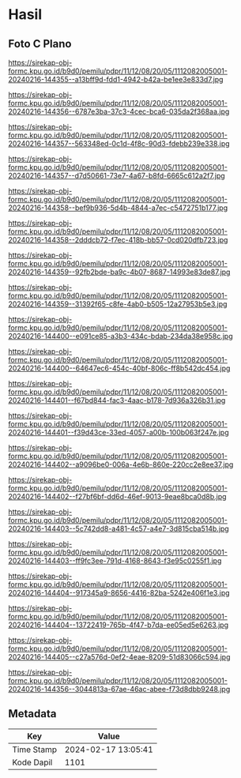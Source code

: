 # Hasil

## Foto C Plano

https://sirekap-obj-formc.kpu.go.id/b9d0/pemilu/pdpr/11/12/08/20/05/1112082005001-20240216-144355--a13bff9d-fdd1-4942-b42a-be1ee3e833d7.jpg

https://sirekap-obj-formc.kpu.go.id/b9d0/pemilu/pdpr/11/12/08/20/05/1112082005001-20240216-144356--6787e3ba-37c3-4cec-bca6-035da2f368aa.jpg

https://sirekap-obj-formc.kpu.go.id/b9d0/pemilu/pdpr/11/12/08/20/05/1112082005001-20240216-144357--563348ed-0c1d-4f8c-90d3-fdebb239e338.jpg

https://sirekap-obj-formc.kpu.go.id/b9d0/pemilu/pdpr/11/12/08/20/05/1112082005001-20240216-144357--d7d50661-73e7-4a67-b8fd-6665c612a2f7.jpg

https://sirekap-obj-formc.kpu.go.id/b9d0/pemilu/pdpr/11/12/08/20/05/1112082005001-20240216-144358--bef9b936-5d4b-4844-a7ec-c5472751b177.jpg

https://sirekap-obj-formc.kpu.go.id/b9d0/pemilu/pdpr/11/12/08/20/05/1112082005001-20240216-144358--2dddcb72-f7ec-418b-bb57-0cd020dfb723.jpg

https://sirekap-obj-formc.kpu.go.id/b9d0/pemilu/pdpr/11/12/08/20/05/1112082005001-20240216-144359--92fb2bde-ba9c-4b07-8687-14993e83de87.jpg

https://sirekap-obj-formc.kpu.go.id/b9d0/pemilu/pdpr/11/12/08/20/05/1112082005001-20240216-144359--31392f65-c8fe-4ab0-b505-12a27953b5e3.jpg

https://sirekap-obj-formc.kpu.go.id/b9d0/pemilu/pdpr/11/12/08/20/05/1112082005001-20240216-144400--e091ce85-a3b3-434c-bdab-234da38e958c.jpg

https://sirekap-obj-formc.kpu.go.id/b9d0/pemilu/pdpr/11/12/08/20/05/1112082005001-20240216-144400--64647ec6-454c-40bf-806c-ff8b542dc454.jpg

https://sirekap-obj-formc.kpu.go.id/b9d0/pemilu/pdpr/11/12/08/20/05/1112082005001-20240216-144401--f67bd844-fac3-4aac-b178-7d936a326b31.jpg

https://sirekap-obj-formc.kpu.go.id/b9d0/pemilu/pdpr/11/12/08/20/05/1112082005001-20240216-144401--f39d43ce-33ed-4057-a00b-100b063f247e.jpg

https://sirekap-obj-formc.kpu.go.id/b9d0/pemilu/pdpr/11/12/08/20/05/1112082005001-20240216-144402--a9096be0-006a-4e6b-860e-220cc2e8ee37.jpg

https://sirekap-obj-formc.kpu.go.id/b9d0/pemilu/pdpr/11/12/08/20/05/1112082005001-20240216-144402--f27bf6bf-dd6d-46ef-9013-9eae8bca0d8b.jpg

https://sirekap-obj-formc.kpu.go.id/b9d0/pemilu/pdpr/11/12/08/20/05/1112082005001-20240216-144403--5c742dd8-a481-4c57-a4e7-3d815cba514b.jpg

https://sirekap-obj-formc.kpu.go.id/b9d0/pemilu/pdpr/11/12/08/20/05/1112082005001-20240216-144403--ff9fc3ee-791d-4168-8643-f3e95c0255f1.jpg

https://sirekap-obj-formc.kpu.go.id/b9d0/pemilu/pdpr/11/12/08/20/05/1112082005001-20240216-144404--917345a9-8656-4416-82ba-5242e406f1e3.jpg

https://sirekap-obj-formc.kpu.go.id/b9d0/pemilu/pdpr/11/12/08/20/05/1112082005001-20240216-144404--13722419-765b-4f47-b7da-ee05ed5e6263.jpg

https://sirekap-obj-formc.kpu.go.id/b9d0/pemilu/pdpr/11/12/08/20/05/1112082005001-20240216-144405--c27a576d-0ef2-4eae-8209-51d83066c594.jpg

https://sirekap-obj-formc.kpu.go.id/b9d0/pemilu/pdpr/11/12/08/20/05/1112082005001-20240216-144356--3044813a-67ae-46ac-abee-f73d8dbb9248.jpg


## Metadata

| Key        | Value               |
| ---------- | ------------------- |
| Time Stamp | 2024-02-17 13:05:41 |
| Kode Dapil | 1101                |



